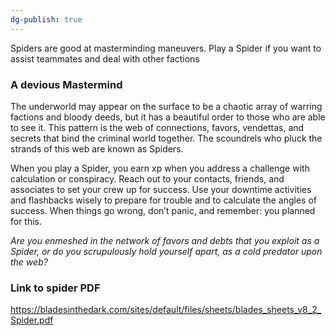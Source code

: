 ```yaml
---
dg-publish: true
---
```

Spiders are good at masterminding maneuvers. Play a Spider if you want to assist teammates and deal with other factions

### A devious Mastermind
The underworld may appear on the surface to be a chaotic array of warring factions and bloody deeds, but it has a beautiful order to those who are able to see it. This pattern is the web of connections, favors, vendettas, and secrets that bind the criminal world together. The scoundrels who pluck the strands of this web are known as Spiders.

When you play a Spider, you earn xp when you address a challenge with calculation or conspiracy. Reach out to your contacts, friends, and associates to set your crew up for success. Use your downtime activities and flashbacks wisely to prepare for trouble and to calculate the angles of success. When things go wrong, don’t panic, and remember: you planned for this.

*Are you enmeshed in the network of favors and debts that you exploit as a Spider, or do you scrupulously hold yourself apart, as a cold predator upon the web?*

### Link to spider PDF
https://bladesinthedark.com/sites/default/files/sheets/blades_sheets_v8_2_Spider.pdf